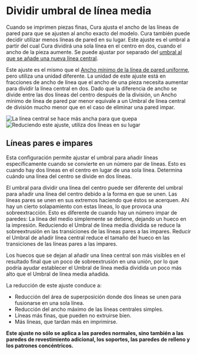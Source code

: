 Dividir umbral de línea media
====
Cuando se imprimen piezas finas, Cura ajusta el ancho de las líneas de pared para que se ajusten al ancho exacto del modelo. Cura también puede decidir utilizar menos líneas de pared en su lugar. Este ajuste es el umbral a partir del cual Cura dividirá una sola línea en el centro en dos, cuando el ancho de la pieza aumente. Se puede ajustar por separado del [umbral al que se añade una nueva línea central](wall_add_middle_threshold.md).

Este ajuste es el mismo que el [Ancho mínimo de la línea de pared uniforme](min_even_wall_line_width.md), pero utiliza una unidad diferente. La unidad de este ajuste está en fracciones de ancho de línea que el ancho de una pieza necesita aumentar para dividir la línea central en dos. Dado que la diferencia de ancho se divide entre las dos líneas del centro después de la división, un Ancho mínimo de línea de pared par menor equivale a un Umbral de línea central de división mucho menor que en el caso de eliminar una pared impar.

<!--screenshot {
"image_path": "min_wall_line_width_0_34.png",
"models": [{"script": "moon_sickle.scad"}],
"camera_position": [0, 0, 63],
"settings": {
	"min_wall_line_width": 0.34,
	"wall_line_count": 3,
	"wall_transition_angle": 20
},
"layer": 14,
"colours": 32
}-->
<!--screenshot {
"image_path": "min_wall_line_width_even_0_1.png",
"models": [{"script": "moon_sickle.scad"}],
"camera_position": [0, 0, 63],
"settings": {
	"min_even_wall_line_width": 0.1,
	"min_wall_line_width": 0.34,
	"wall_line_count": 3,
	"wall_transition_angle": 20
},
"layer": 14,
"colours": 32
}-->
![La línea central se hace más ancha para que quepa](../images/min_wall_line_width_0_34.png)
![Reduciendo este ajuste, utiliza dos líneas en su lugar](../images/min_wall_line_width_even_0_1.png)

Líneas pares e impares
----
Esta configuración permite ajustar el umbral para añadir líneas específicamente cuando se convierte en un número par de líneas. Esto es cuando hay dos líneas en el centro en lugar de una sola línea. Determina cuándo una línea del centro se divide en dos líneas.

El umbral para dividir una línea del centro puede ser diferente del umbral para añadir una línea del centro debido a la forma en que se unen. Las líneas pares se unen en sus extremos haciendo que éstos se acerquen. Ahí hay un cierto solapamiento con estas líneas, lo que provoca una sobreextracción. Esto es diferente de cuando hay un número impar de paredes: La línea del medio simplemente se detiene, dejando un hueco en la impresión. Reduciendo el Umbral de línea media dividida se reduce la sobreextrusión en las transiciones de las líneas pares a las impares. Reducir el Umbral de añadir línea central reduce el tamaño del hueco en las transiciones de las líneas pares a las impares.

Los huecos que se dejan al añadir una línea central son más visibles en el resultado final que un poco de sobreextrusión en una unión, por lo que podría ayudar establecer el Umbral de línea media dividida un poco más alto que el Umbral de línea media añadida.

La reducción de este ajuste conduce a:
* Reducción del área de superposición donde dos líneas se unen para fusionarse en una sola línea.
* Reducción del ancho máximo de las líneas centrales simples.
* Líneas más finas, que pueden no extruirse bien.
* Más líneas, que tardan más en imprimirse.

**Este ajuste no sólo se aplica a las paredes normales, sino también a las paredes de revestimiento adicional, los soportes, las paredes de relleno y los patrones concéntricos.**